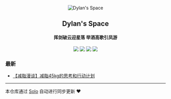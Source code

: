 <p align="center"><img alt="Dylan's Space" src="https://b3log.org/images/brand/solo-128.png"></p><h2 align="center">
Dylan's Space
</h2>

<h4 align="center">挥剑破云迎星落 举酒高歌引凤游</h4>
<p align="center"><a title="Dylan's Space" target="_blank" href="https://github.com/dengxuezhao/solo-blog"><img src="https://img.shields.io/github/last-commit/dengxuezhao/solo-blog.svg?style=flat-square&color=FF9900"></a>
<a title="GitHub repo size in bytes" target="_blank" href="https://github.com/dengxuezhao/solo-blog"><img src="https://img.shields.io/github/repo-size/dengxuezhao/solo-blog.svg?style=flat-square"></a>
<a title="Solo Version" target="_blank" href="https://github.com/88250/solo/releases"><img src="https://img.shields.io/badge/solo-4.4.0-f1e05a.svg?style=flat-square&color=blueviolet"></a>
<a title="Hits" target="_blank" href="https://github.com/88250/hits"><img src="https://hits.b3log.org/dengxuezhao/solo-blog.svg"></a></p>

### 最新

* [【减脂漫谈】减脂45kg的思考和行动计划](https://www.xuezhao.space/articles/2023/07/01/1688214310164.html)



---

本仓库通过 [Solo](https://github.com/88250/solo) 自动进行同步更新 ❤️ 